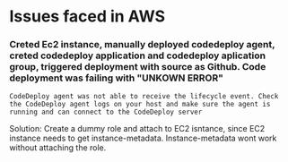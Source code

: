 # Issues faced in AWS

### Creted Ec2 instance, manually deployed codedeploy agent, creted codedeploy application and codedeploy aplication group, triggered deployment with source as Github. Code deployment was failing with "UNKOWN ERROR"

```
CodeDeploy agent was not able to receive the lifecycle event. Check the CodeDeploy agent logs on your host and make sure the agent is running and can connect to the CodeDeploy server
```

Solution: Create a dummy role and attach to EC2 isntance, since EC2 instance needs to get instance-metadata. Instance-metadata wont work without attaching the role.